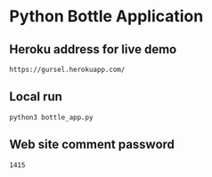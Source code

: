 # Python Bottle Application


## Heroku address for live demo

`
https://gursel.herokuapp.com/
`

## Local run 

`
python3 bottle_app.py
`

## Web site comment password

`
1415
`